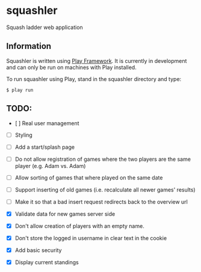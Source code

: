 squashler
=========

Squash ladder web application

## Information

Squashler is written using [Play Framework](http://www.playframework.com/). It is currently in development and can only be run on machines with Play installed.

To run squashler using Play, stand in the squashler directory and type:

```
$ play run
```

## TODO:

- [ ] Real user management
- [ ] Styling
- [ ] Add a start/splash page
- [ ] Do not allow registration of games where the two players are the same player (e.g. Adam vs. Adam)
- [ ] Allow sorting of games that where played on the same date
- [ ] Support inserting of old games (i.e. recalculate all newer games' results)
- [ ] Make it so that a bad insert request redirects back to the overview url

- [x] Validate data for new games server side
- [x] Don't allow creation of players with an empty name.
- [x] Don't store the logged in username in clear text in the cookie
- [x] Add basic security
- [x] Display current standings

